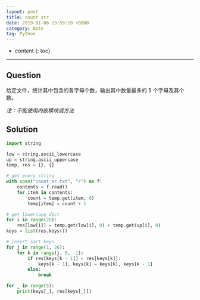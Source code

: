 ```yaml
---
layout: post
title: count str
date: 2019-01-06 23:59:19 +0800
category: Note
tag: Python
---
```


* content
{: toc}
---


## Question
给定文件，统计其中包含的各字母个数，输出其中数量最多的 5 个字母及其个数。

*注：不能使用内嵌模块或方法*

## Solution
```python
import string

low = string.ascii_lowercase
up = string.ascii_uppercase
temp, res = {}, {}

# get every string
with open("count_sr.txt", "r") as f:
    contents = f.read()
    for item in contents:
        count = temp.get(item, 0)
        temp[item] = count + 1

# get lowercase dict
for i in range(26):
    res[low[i]] = temp.get(low[i], 0) + temp.get(up[i], 0)
keys = list(res.keys())

# insert sort keys
for j in range(1, 26):
    for k in range(j, 0, -1):
        if res[keys[k - 1]] < res[keys[k]]:
            keys[k - 1], keys[k] = keys[k], keys[k - 1]
        else:
            break

for _ in range(5):
    print(keys[_], res[keys[_]])
```
